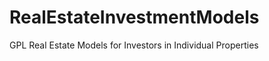 RealEstateInvestmentModels
==========================

GPL Real Estate Models for Investors in Individual Properties